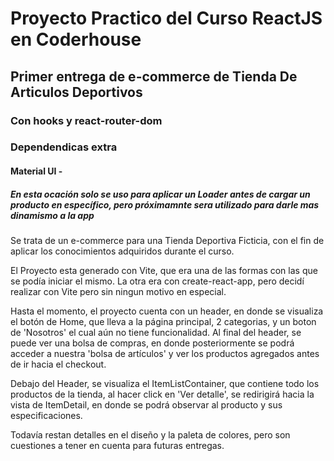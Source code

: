 # Proyecto Practico del Curso ReactJS en Coderhouse

## Primer entrega de e-commerce de Tienda De Articulos Deportivos

### Con hooks y react-router-dom

### Dependendicas extra

#### Material UI -

##### En esta ocación solo se uso para aplicar un Loader antes de cargar un producto en específico, pero próximamnte sera utilizado para darle mas dinamismo a la app

Se trata de un e-commerce para una Tienda Deportiva Ficticia, con el fin de aplicar los conocimientos adquiridos durante el curso.

El Proyecto esta generado con Vite, que era una de las formas con las que se podía iniciar el mismo. La otra era con create-react-app, pero decidí realizar con Vite pero sin ningun motivo en especial.

Hasta el momento, el proyecto cuenta con un header, en donde se visualiza el botón de Home, que lleva a la página principal, 2 categorias, y un boton de 'Nosotros' el cual aún no tiene funcionalidad. Al final del header, se puede ver una bolsa de compras, en donde posteriormente se podrá acceder a nuestra 'bolsa de artículos' y ver los productos agregados antes de ir hacia el checkout.

Debajo del Header, se visualiza el ItemListContainer, que contiene todo los productos de la tienda, al hacer click en 'Ver detalle', se redirigirá hacia la vista de ItemDetail, en donde se podrá observar al producto y sus especificaciones.

Todavía restan detalles en el diseño y la paleta de colores, pero son cuestiones a tener en cuenta para futuras entregas.
